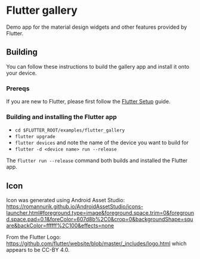 # Flutter gallery

Demo app for the material design widgets and other features provided by Flutter.

## Building

You can follow these instructions to build the gallery app
and install it onto your device.

### Prereqs

If you are new to Flutter, please first follow
the [Flutter Setup](https://flutter.io/setup/) guide.

### Building and installing the Flutter app

* `cd $FLUTTER_ROOT/examples/flutter_gallery`
* `flutter upgrade`
* `flutter devices` and note the name of the device you want to build for
* `flutter -d <device name> run --release`

The `flutter run --release` command both builds and installed the Flutter app.

## Icon

Icon was generated using Android Asset Studio:
https://romannurik.github.io/AndroidAssetStudio/icons-launcher.html#foreground.type=image&foreground.space.trim=0&foreground.space.pad=0.1&foreColor=607d8b%2C0&crop=0&backgroundShape=square&backColor=ffffff%2C100&effects=none

From the Flutter Logo:
https://github.com/flutter/website/blob/master/_includes/logo.html
which appears to be CC-BY 4.0.
